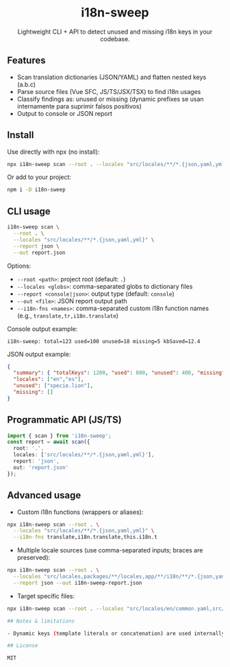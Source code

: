 <div align="center">

# i18n-sweep

Lightweight CLI + API to detect unused and missing i18n keys in your codebase.

</div>

## Features

- Scan translation dictionaries (JSON/YAML) and flatten nested keys (a.b.c)
- Parse source files (Vue SFC, JS/TS/JSX/TSX) to find i18n usages
- Classify findings as: unused or missing (dynamic prefixes se usan internamente para suprimir falsos positivos)
- Output to console or JSON report

## Install

Use directly with npx (no install):

```bash
npx i18n-sweep scan --root . --locales "src/locales/**/*.{json,yaml,yml}"
```

Or add to your project:

```bash
npm i -D i18n-sweep
```

## CLI usage

```bash
i18n-sweep scan \
  --root . \
  --locales "src/locales/**/*.{json,yaml,yml}" \
  --report json \
  --out report.json
```

Options:

- `--root <path>`: project root (default: `.`)
- `--locales <globs>`: comma-separated globs to dictionary files
- `--report <console|json>`: output type (default: `console`)
- `--out <file>`: JSON report output path
- `--i18n-fns <names>`: comma-separated custom i18n function names (e.g., `translate,tr,i18n.translate`)

Console output example:

```
i18n-sweep: total=123 used=100 unused=18 missing=5 kbSaved=12.4
```

JSON output example:

```json
{
  "summary": { "totalKeys": 1200, "used": 800, "unused": 400, "missing": 50, "kbSaved": 120.5 },
  "locales": ["en","es"],
  "unused": ["specie.lion"],
  "missing": []
}
```

## Programmatic API (JS/TS)

```ts
import { scan } from 'i18n-sweep';
const report = await scan({
  root: '.',
  locales: ['src/locales/**/*.{json,yaml,yml}'],
  report: 'json',
  out: 'report.json'
});
```

## Advanced usage

- Custom i18n functions (wrappers or aliases):

```bash
npx i18n-sweep scan --root . \
  --locales "src/locales/**/*.{json,yaml,yml}" \
  --i18n-fns translate,i18n.translate,this.i18n.t
```

- Multiple locale sources (use comma-separated inputs; braces are preserved):

```bash
npx i18n-sweep scan --root . \
  --locales "src/locales,packages/**/locales,app/**/i18n/**/*.{json,yaml,yml}" \
  --report json --out i18n-sweep-report.json
```

- Target specific files:

```bash
npx i18n-sweep scan --root . --locales "src/locales/en/common.yaml,src/locales/es/common.yml"

## Notes & limitations

- Dynamic keys (template literals or concatenation) are used internally as prefix heuristics to avoid false positives. Keys covered by a dynamic prefix are not reported as unused.

## License

MIT

